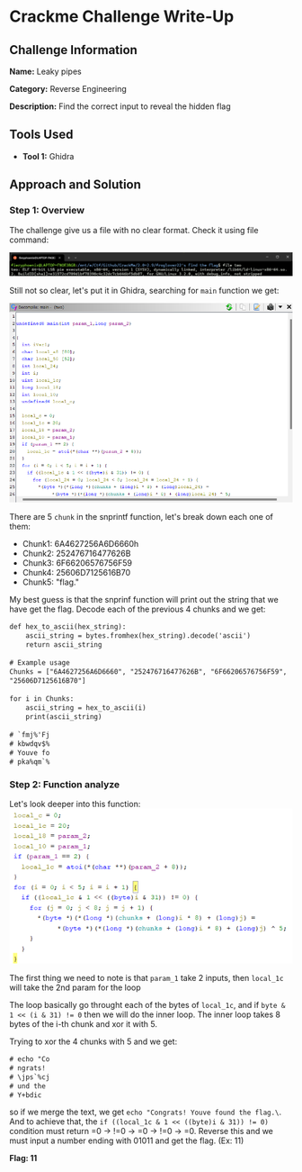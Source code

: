 # Crackme Challenge Write-Up

## Challenge Information
**Name:** Leaky pipes

**Category:** Reverse Engineering

**Description:** Find the correct input to reveal the hidden flag

## Tools Used
- **Tool 1:** Ghidra

## Approach and Solution

### Step 1: Overview
The challenge give us a file with no clear format. Check it using file command:

![Image](img/image.png)

Still not so clear, let's put it in Ghidra, searching for `main` function we get:

![Image](img/image2.png)

There are 5 `chunk` in the snprintf function, let's break down each one of them:
- Chunk1: 6A4627256A6D6660h
- Chunk2: 252476716477626B
- Chunk3: 6F66206576756F59
- Chunk4: 25606D7125616B70
- Chunk5: "flag.\"

My best guess is that the snprinf function will print out the string that we have get the flag. Decode each of the previous 4 chunks and we get:

```
def hex_to_ascii(hex_string):
    ascii_string = bytes.fromhex(hex_string).decode('ascii')
    return ascii_string

# Example usage
Chunks = ["6A4627256A6D6660", "252476716477626B", "6F66206576756F59", "25606D7125616B70"]

for i in Chunks:
    ascii_string = hex_to_ascii(i)
    print(ascii_string)

# `fmj%'Fj
# kbwdqv$%
# Youve fo
# pka%qm`%
```

### Step 2: Function analyze
Let's look deeper into this function:
![Image](img/image3.png)

The first thing we need to note is that `param_1` take 2 inputs, then `local_1c` will take the 2nd param for the loop

The loop basically go throught each of the bytes of `local_1c`, and if `byte & 1 << (i & 31) != 0` then we will do the inner loop. The inner loop takes 8 bytes of the i-th chunk and xor it with 5.

Trying to xor the 4 chunks with 5 and we get:

```
# echo "Co
# ngrats! 
# \jps`%cj
# und the 
# Y+bdic
```

so if we merge the text, we get `echo "Congrats! Youve found the flag.\`. And to achieve that, the `if ((local_1c & 1 << ((byte)i & 31)) != 0)` condition must return =0 -> !=0 -> =0 -> !=0 -> =0. Reverse this and we must input a number ending with 01011 and get the flag. (Ex: 11)

**Flag: 11**